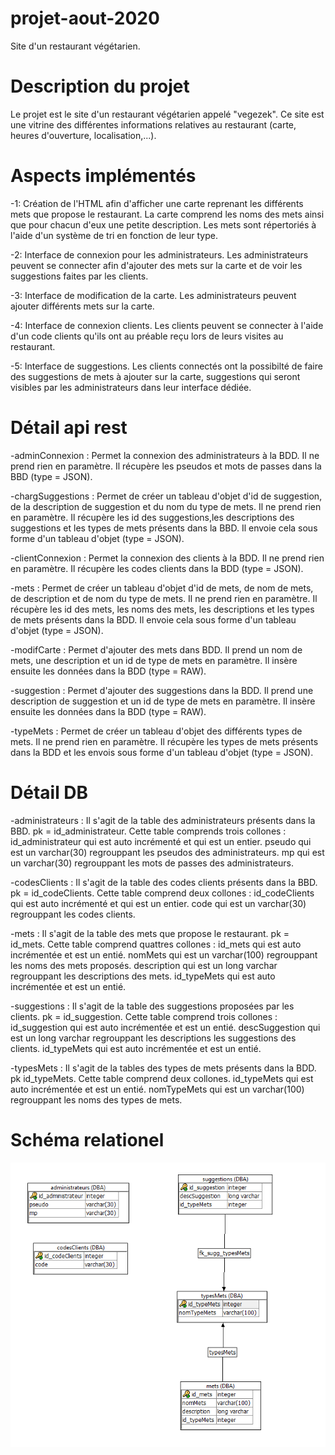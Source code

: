 # projet-aout-2020
Site d'un restaurant végétarien.

# Description du projet
Le projet est le site d'un restaurant végétarien appelé "vegezek".
Ce site est une vitrine des différentes informations relatives au restaurant (carte, heures d'ouverture, localisation,...).

# Aspects implémentés
-1: Création de l'HTML afin d'afficher une carte reprenant les différents mets que propose le restaurant.
La carte comprend les noms des mets ainsi que pour chacun d'eux une petite description.
Les mets sont répertoriés à l'aide d'un système de tri en fonction de leur type.

-2: Interface de connexion pour les administrateurs.
Les administrateurs peuvent se connecter afin d'ajouter des mets sur la carte et de voir les suggestions faites par les clients.

-3: Interface de modification de la carte.
Les administrateurs peuvent ajouter différents mets sur la carte.

-4: Interface de connexion clients.
Les clients peuvent se connecter à l'aide d'un code clients qu'ils ont au préable reçu lors de leurs visites au restaurant.

-5: Interface de suggestions.
Les clients connectés ont la possibilté de faire des suggestions de mets à ajouter sur la carte,
suggestions qui seront visibles par les administrateurs dans leur interface dédiée.

# Détail api rest
-adminConnexion : Permet la connexion des administrateurs à la BDD.
Il ne prend rien en paramètre.
Il récupère les pseudos et mots de passes dans la BBD (type = JSON).

-chargSuggestions : Permet de créer un tableau d'objet d'id de suggestion, de la description de suggestion et du nom du type de mets.
Il ne prend rien en paramètre.
Il récupère les id des suggestions,les descriptions des suggestions et les types de mets présents dans la BBD.
Il envoie cela sous forme d'un tableau d'objet (type = JSON).

-clientConnexion : Permet la connexion des clients à la BDD.
Il ne prend rien en paramètre.
Il récupère les codes clients dans la BDD (type = JSON).

-mets : Permet de créer un tableau d'objet d'id de mets, de nom de mets, de description et de nom du type de mets.
Il ne prend rien en paramètre.
Il récupère les id des mets, les noms des mets, les descriptions et les types de mets présents dans la BDD.
Il envoie cela sous forme d'un tableau d'objet (type = JSON).

-modifCarte : Permet d'ajouter des mets dans BDD.
Il prend un nom de mets, une description et un id de type de mets en paramètre.
Il insère ensuite les données dans la BDD (type = RAW).

-suggestion : Permet d'ajouter des suggestions dans la BDD.
Il prend une description de suggestion et un id de type de mets en paramètre.
Il insère ensuite les données dans la BDD (type = RAW).

-typeMets : Permet de créer un tableau d'objet des différents types de mets.
Il ne prend rien en paramètre.
Il récupère les types de mets présents dans la BDD et les envois sous forme d'un tableau d'objet (type = JSON).

# Détail DB 
-administrateurs : Il s'agit de la table des administrateurs présents dans la BBD.
pk = id_administrateur.
Cette table comprends trois collones : 
	id_administrateur qui est auto incrémenté et qui est un entier.
	pseudo qui est un varchar(30) regrouppant les pseudos des administrateurs.
	mp qui est un varchar(30) regrouppant les mots de passes des administrateurs. 

-codesClients : Il s'agit de la table des codes clients présents dans la BBD.
pk = id_codeClients.
Cette table comprend deux collones : 
	id_codeClients qui est auto incrémenté et qui est un entier.
	code qui est un varchar(30) regrouppant les codes clients.

-mets : Il s'agit de la table des mets que propose le restaurant.
pk = id_mets.
Cette table comprend quattres collones : 
	id_mets qui est auto incrémentée et est un entié.
	nomMets qui est un varchar(100) regrouppant les noms des mets proposés.
        description qui est un long varchar regrouppant les descriptions des mets. 
	id_typeMets qui est auto incrémentée et est un entié. 

-suggestions : Il s'agit de la table des suggestions proposées par les clients.
pk = id_suggestion.
Cette table comprend trois collones : 
	id_suggestion qui est auto incrémentée et est un entié.
        descSuggestion qui est un long varchar regrouppant les descriptions les suggestions des clients. 
	id_typeMets qui est auto incrémentée et est un entié. 

-typesMets : Il s'agit de la tables des types de mets présents dans la BDD.
pk id_typeMets.
Cette table comprend deux collones.
	id_typeMets qui est auto incrémentée et est un entié.
        nomTypeMets qui est un varchar(100) regrouppant les noms des types de mets. 

# Schéma relationel 

![Schéma](schemaRelationnel.PNG)
